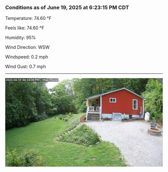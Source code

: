 ### Conditions as of June 19, 2025 at 6:23:15 PM CDT 

Temperature: 74.60 &deg;F

Feels like: 74.60 &deg;F

Humidity: 95%

Wind Direction: WSW

Windspeed: 0.2 mph

Wind Gust: 0.7 mph

---

<img src="./images/latest.jpeg"/>

